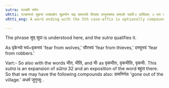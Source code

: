 ```yaml
---
sutra: पञ्चमी भयेन
vRtti: पञ्चम्यन्तं सुबन्तं भयशब्देन सुबन्तेन सह समस्यते विभाषा तत्पुरुषश्च समासो भवति॥ वार्तिकम् ॥ भय भीत भीति भीभिरिति वक्तव्यम् ॥
vRtti_eng: A word ending with the 5th case-affix is optionally compounded with the word _bhaya_ 'fear,' and the compound is _Tat-purusa_.

---
```

The phrase सुप् सुपा is understood here, and the _sutra_ qualifies it.

 As वृकेभ्यो भयं=वृकभयं 'fear from wolves,'  चौरभयं 'fear from thieves,' दस्युभयं 'fear from robbers.'

Vart:- So also with the words भीत, भीति, and भीः as वृकभीतः, वृकभीतिः, वृकभीः.
This _sutra_ is an expansion of _sûtra_ 32 and an exposition of the word बहुल there. So that we may have the following compounds also: ग्रामनिर्गतः 'gone out of the village.' अधर्म जुगुप्सुः .